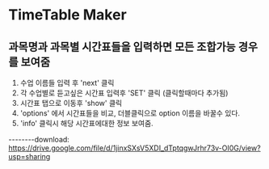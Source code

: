 # TimeTable Maker
## 과목명과 과목별 시간표들을 입력하면 모든 조합가능 경우를 보여줌

1. 수업 이름들 입력 후 'next' 클릭
2. 각 수업별로 듣고싶은 시간표 입력후 'SET' 클릭 (클릭할때마다 추가됨)
3. 시간표 탭으로 이동후 'show' 클릭
4. 'options' 에서 시간표들을 비교, 더블클릭으로 option 이름을 바꿀수 있다.
5. 'info' 클릭시 해당 시간표에대한 정보 보여줌.


--------download: https://drive.google.com/file/d/1jinxSXsV5XDI_dTptqgwJrhr73v-OI0G/view?usp=sharing
